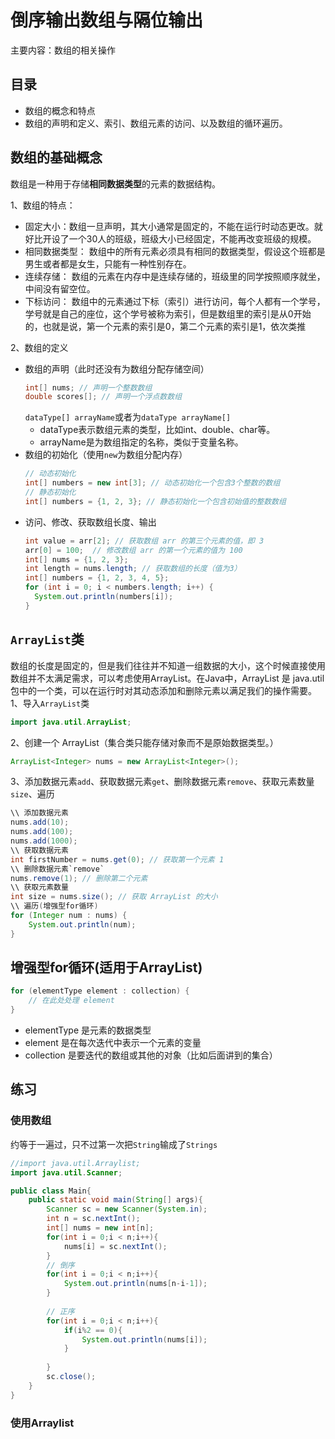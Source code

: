 # 倒序输出数组与隔位输出

主要内容：数组的相关操作

## 目录
- 数组的概念和特点
- 数组的声明和定义、索引、数组元素的访问、以及数组的循环遍历。

## 数组的基础概念
数组是一种用于存储**相同数据类型**的元素的数据结构。

1、数组的特点：
- 固定大小：数组一旦声明，其大小通常是固定的，不能在运行时动态更改。就好比开设了一个30人的班级，班级大小已经固定，不能再改变班级的规模。
- 相同数据类型： 数组中的所有元素必须具有相同的数据类型，假设这个班都是男生或者都是女生，只能有一种性别存在。
- 连续存储： 数组的元素在内存中是连续存储的，班级里的同学按照顺序就坐，中间没有留空位。
- 下标访问： 数组中的元素通过下标（索引）进行访问，每个人都有一个学号，学号就是自己的座位，这个学号被称为索引，但是数组里的索引是从0开始的，也就是说，第一个元素的索引是0，第二个元素的索引是1，依次类推

2、数组的定义
* 数组的声明（此时还没有为数组分配存储空间）
  ``` java
  int[] nums; // 声明一个整数数组
  double scores[]; // 声明一个浮点数数组
  ```
  `dataType[] arrayName`或者为`dataType arrayName[]`
  - dataType表示数组元素的类型，比如int、double、char等。
  - arrayName是为数组指定的名称，类似于变量名称。
* 数组的初始化（使用`new`为数组分配内存）
  ``` java
  // 动态初始化
  int[] numbers = new int[3]; // 动态初始化一个包含3个整数的数组
  // 静态初始化
  int[] numbers = {1, 2, 3}; // 静态初始化一个包含初始值的整数数组
  ```
* 访问、修改、获取数组长度、输出
  ``` java
  int value = arr[2]; // 获取数组 arr 的第三个元素的值，即 3
  arr[0] = 100;  // 修改数组 arr 的第一个元素的值为 100
  int[] nums = {1, 2, 3};
  int length = nums.length; // 获取数组的长度（值为3）
  int[] numbers = {1, 2, 3, 4, 5};
  for (int i = 0; i < numbers.length; i++) {
    System.out.println(numbers[i]);
  }
  ```
## `ArrayList`类

数组的长度是固定的，但是我们往往并不知道一组数据的大小，这个时候直接使用数组并不太满足需求，可以考虑使用ArrayList。在Java中，ArrayList 是 java.util 包中的一个类，可以在运行时对其动态添加和删除元素以满足我们的操作需要。
1、导入`ArrayList`类
``` java
import java.util.ArrayList;
```

2、创建一个 ArrayList（集合类只能存储对象而不是原始数据类型。）
``` java
ArrayList<Integer> nums = new ArrayList<Integer>();
```

3、添加数据元素`add`、获取数据元素`get`、删除数据元素`remove`、获取元素数量`size`、遍历
``` java
\\ 添加数据元素
nums.add(10);
nums.add(100);
nums.add(1000);
\\ 获取数据元素
int firstNumber = nums.get(0); // 获取第一个元素 1
\\ 删除数据元素`remove`
nums.remove(1); // 删除第二个元素
\\ 获取元素数量
int size = nums.size(); // 获取 ArrayList 的大小
\\ 遍历(增强型for循环)
for (Integer num : nums) {
    System.out.println(num);
}
```

## 增强型for循环(适用于ArrayList)
``` java
for (elementType element : collection) {
    // 在此处处理 element
}
```
- elementType 是元素的数据类型
- element 是在每次迭代中表示一个元素的变量
- collection 是要迭代的数组或其他的对象（比如后面讲到的集合）

## 练习
### 使用数组
约等于一遍过，只不过第一次把`String`输成了`Strings`
``` java
//import java.util.Arraylist;
import java.util.Scanner;

public class Main{
    public static void main(String[] args){
        Scanner sc = new Scanner(System.in);
        int n = sc.nextInt();
        int[] nums = new int[n];
        for(int i = 0;i < n;i++){
            nums[i] = sc.nextInt();
        }
        // 倒序
        for(int i = 0;i < n;i++){
            System.out.println(nums[n-i-1]);
        }
        
        // 正序
        for(int i = 0;i < n;i++){
            if(i%2 == 0){
                System.out.println(nums[i]);
            }
            
        }
        sc.close();
    }
}
```
### 使用Arraylist





  



